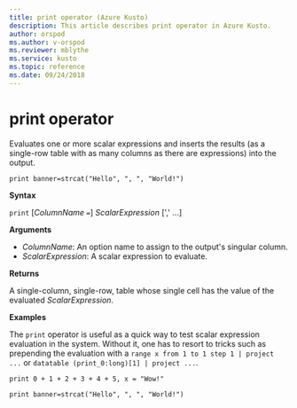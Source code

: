 ```yaml
---
title: print operator (Azure Kusto)
description: This article describes print operator in Azure Kusto.
author: orspod
ms.author: v-orspod
ms.reviewer: mblythe
ms.service: kusto
ms.topic: reference
ms.date: 09/24/2018
---
```

# print operator

Evaluates one or more scalar expressions and inserts the results (as a single-row table with as many columns as there are expressions) into the output.

	print banner=strcat("Hello", ", ", "World!")

**Syntax**

`print` [*ColumnName* `=`] *ScalarExpression* [',' ...]

**Arguments**

* *ColumnName*: An option name to assign to the output's singular column.
* *ScalarExpression*: A scalar expression to evaluate.

**Returns**

A single-column, single-row, table whose single cell has the value of the evaluated *ScalarExpression*.

**Examples**

The `print` operator is useful as a quick way to test scalar expression evaluation
in the system. Without it, one has to resort to tricks such as prepending the
evaluation with a `range x from 1 to 1 step 1 | project ...` or
`datatable (print_0:long)[1] | project ...`.

```kusto
print 0 + 1 + 2 + 3 + 4 + 5, x = "Wow!"

print banner=strcat("Hello", ", ", "World!")
```